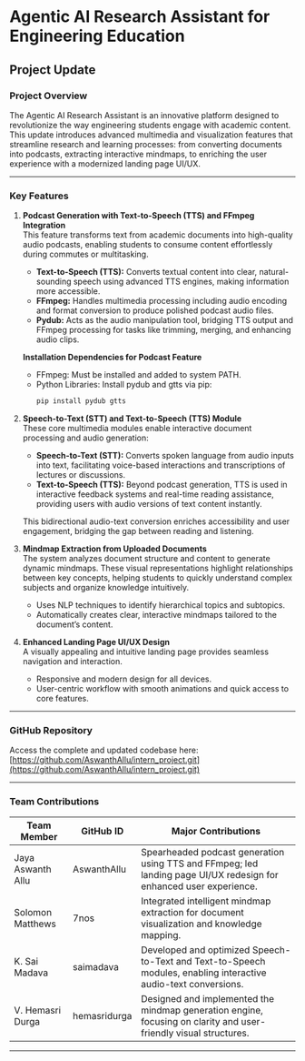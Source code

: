 # Agentic AI Research Assistant for Engineering Education

## Project Update

### Project Overview
The Agentic AI Research Assistant is an innovative platform designed to revolutionize the way engineering students engage with academic content. This update introduces advanced multimedia and visualization features that streamline research and learning processes: from converting documents into podcasts, extracting interactive mindmaps, to enriching the user experience with a modernized landing page UI/UX.

---

### Key Features

1. **Podcast Generation with Text-to-Speech (TTS) and FFmpeg Integration**  
   This feature transforms text from academic documents into high-quality audio podcasts, enabling students to consume content effortlessly during commutes or multitasking.

   - **Text-to-Speech (TTS):** Converts textual content into clear, natural-sounding speech using advanced TTS engines, making information more accessible.  
   - **FFmpeg:** Handles multimedia processing including audio encoding and format conversion to produce polished podcast audio files.  
   - **Pydub:** Acts as the audio manipulation tool, bridging TTS output and FFmpeg processing for tasks like trimming, merging, and enhancing audio clips.

   **Installation Dependencies for Podcast Feature**  
   - FFmpeg: Must be installed and added to system PATH.  
   - Python Libraries: Install pydub and gtts via pip:  
     ```bash
     pip install pydub gtts
     ```

2. **Speech-to-Text (STT) and Text-to-Speech (TTS) Module**  
   These core multimedia modules enable interactive document processing and audio generation:

   - **Speech-to-Text (STT):** Converts spoken language from audio inputs into text, facilitating voice-based interactions and transcriptions of lectures or discussions.  
   - **Text-to-Speech (TTS):** Beyond podcast generation, TTS is used in interactive feedback systems and real-time reading assistance, providing users with audio versions of text content instantly.

   This bidirectional audio-text conversion enriches accessibility and user engagement, bridging the gap between reading and listening.

3. **Mindmap Extraction from Uploaded Documents**  
   The system analyzes document structure and content to generate dynamic mindmaps. These visual representations highlight relationships between key concepts, helping students to quickly understand complex subjects and organize knowledge intuitively.

   - Uses NLP techniques to identify hierarchical topics and subtopics.  
   - Automatically creates clear, interactive mindmaps tailored to the document’s content.

4. **Enhanced Landing Page UI/UX Design**  
   A visually appealing and intuitive landing page provides seamless navigation and interaction.

   - Responsive and modern design for all devices.  
   - User-centric workflow with smooth animations and quick access to core features.

---

### GitHub Repository  
Access the complete and updated codebase here:  
[https://github.com/AswanthAllu/intern_project.git](https://github.com/AswanthAllu/intern_project.git)

---

### Team Contributions

| Team Member        | GitHub ID    | Major Contributions                                                  |
|--------------------|--------------|----------------------------------------------------------------------|
| Jaya Aswanth Allu  | AswanthAllu  | Spearheaded podcast generation using TTS and FFmpeg; led landing page UI/UX redesign for enhanced user experience. |
| Solomon Matthews    | 7nos         | Integrated intelligent mindmap extraction for document visualization and knowledge mapping. |
| K. Sai Madava      | saimadava    | Developed and optimized Speech-to-Text and Text-to-Speech modules, enabling interactive audio-text conversions. |
| V. Hemasri Durga   | hemasridurga | Designed and implemented the mindmap generation engine, focusing on clarity and user-friendly visual structures. |

---

